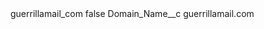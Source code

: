 <?xml version="1.0" encoding="UTF-8"?>
<CustomMetadata xmlns="http://soap.sforce.com/2006/04/metadata" xmlns:xsi="http://www.w3.org/2001/XMLSchema-instance" xmlns:xsd="http://www.w3.org/2001/XMLSchema">
    <label>guerrillamail_com</label>
    <protected>false</protected>
    <values>
        <field>Domain_Name__c</field>
        <value xsi:type="xsd:string">guerrillamail.com</value>
    </values>
</CustomMetadata>
